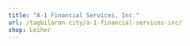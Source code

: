 ```yaml
---
title: "A-1 Financial Services, Inc."
url: /tagbilaran-city/a-1-financial-services-inc/
shop: Leiher
---
```

